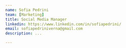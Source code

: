 ```yaml
---
name: Sofia Pedrini
team: [Marketing]
title: Social Media Manager
linkedin: https://www.linkedin.com/in/sofiapedrini/
email: sofiapedriniverna@gmail.com
description: ...

---
```

